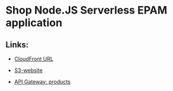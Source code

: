 # Shop Node.JS Serverless EPAM application

## Links:

* [CloudFront URL](https://d38nj7cgtgxks9.cloudfront.net/)
* [S3-website](http://shop-nodejs-sls-epam.s3-website.eu-central-1.amazonaws.com/)

* [API Gateway: products](https://j7cuan16ei.execute-api.eu-central-1.amazonaws.com/dev/products)